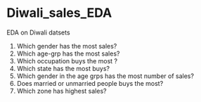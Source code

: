 # Diwali_sales_EDA
EDA on Diwali datsets
1. Which gender has the most sales?
2. Which age-grp has the most sales?
3. Which occupation buys the most ?
4. Which state has the most buys?
5. Which gender in the age grps has the most number of sales?
6. Does married or unmarried people buys the most?
7. Which zone has highest sales?

